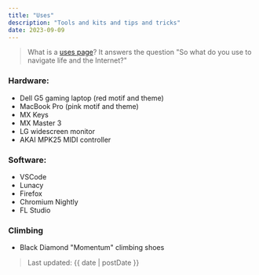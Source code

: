 ```yaml
---
title: "Uses"
description: "Tools and kits and tips and tricks"
date: 2023-09-09
---
```

> What is a [uses page](https://wesbos.com/uses)? It answers the question "So what do you use to navigate life and the Internet?"

### Hardware:

- Dell G5 gaming laptop (red motif and theme)
- MacBook Pro (pink motif and theme)
- MX Keys
- MX Master 3
- LG widescreen monitor
- AKAI MPK25 MIDI controller

### Software:
- VSCode
- Lunacy
- Firefox
- Chromium Nightly
- FL Studio

### Climbing

- Black Diamond "Momentum" climbing shoes 

> Last updated: {{ date | postDate }}
